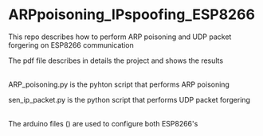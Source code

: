 # ARPpoisoning_IPspoofing_ESP8266
This repo describes how to perform ARP poisoning and UDP packet forgering on ESP8266 communication

The pdf file describes in details the project and shows the results <br /> <br />


ARP_poisoning.py is the pyhton script that performs ARP poisoning

sen_ip_packet.py is the python script that performs UDP packet forgering <br /> <br />


The arduino files () are used to configure both ESP8266's
